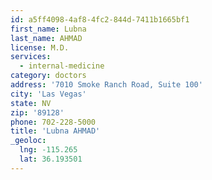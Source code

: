 ```yaml
---
id: a5ff4098-4af8-4fc2-844d-7411b1665bf1
first_name: Lubna
last_name: AHMAD
license: M.D.
services:
  - internal-medicine
category: doctors
address: '7010 Smoke Ranch Road, Suite 100'
city: 'Las Vegas'
state: NV
zip: '89128'
phone: 702-228-5000
title: 'Lubna AHMAD'
_geoloc:
  lng: -115.265
  lat: 36.193501
---
```

